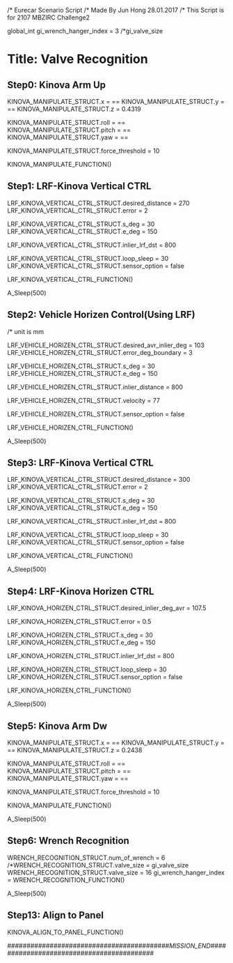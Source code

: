 /* Eurecar Scenario Script 
/* Made By Jun Hong 28.01.2017
/* This Script is for 2107 MBZIRC Challenge2

global_int gi_wrench_hanger_index = 3
/*gi_valve_size

# Title: Valve Recognition

## Step0: Kinova Arm Up

KINOVA_MANIPULATE_STRUCT.x = ==
KINOVA_MANIPULATE_STRUCT.y = ==
KINOVA_MANIPULATE_STRUCT.z = 0.4319

KINOVA_MANIPULATE_STRUCT.roll = ==
KINOVA_MANIPULATE_STRUCT.pitch = ==
KINOVA_MANIPULATE_STRUCT.yaw = ==

KINOVA_MANIPULATE_STRUCT.force_threshold = 10

KINOVA_MANIPULATE_FUNCTION()

## Step1: LRF-Kinova Vertical CTRL

LRF_KINOVA_VERTICAL_CTRL_STRUCT.desired_distance = 270
LRF_KINOVA_VERTICAL_CTRL_STRUCT.error = 2

LRF_KINOVA_VERTICAL_CTRL_STRUCT.s_deg = 30
LRF_KINOVA_VERTICAL_CTRL_STRUCT.e_deg = 150

LRF_KINOVA_VERTICAL_CTRL_STRUCT.inlier_lrf_dst = 800

LRF_KINOVA_VERTICAL_CTRL_STRUCT.loop_sleep = 30
LRF_KINOVA_VERTICAL_CTRL_STRUCT.sensor_option = false

LRF_KINOVA_VERTICAL_CTRL_FUNCTION()

A_Sleep(500)

## Step2: Vehicle Horizen Control(Using LRF)
/* unit is mm

LRF_VEHICLE_HORIZEN_CTRL_STRUCT.desired_avr_inlier_deg = 103
LRF_VEHICLE_HORIZEN_CTRL_STRUCT.error_deg_boundary = 3

LRF_VEHICLE_HORIZEN_CTRL_STRUCT.s_deg = 30
LRF_VEHICLE_HORIZEN_CTRL_STRUCT.e_deg = 150

LRF_VEHICLE_HORIZEN_CTRL_STRUCT.inlier_distance = 800


LRF_VEHICLE_HORIZEN_CTRL_STRUCT.velocity = 77

LRF_VEHICLE_HORIZEN_CTRL_STRUCT.sensor_option = false

LRF_VEHICLE_HORIZEN_CTRL_FUNCTION()

A_Sleep(500)
## Step3: LRF-Kinova Vertical CTRL

LRF_KINOVA_VERTICAL_CTRL_STRUCT.desired_distance = 300
LRF_KINOVA_VERTICAL_CTRL_STRUCT.error = 2

LRF_KINOVA_VERTICAL_CTRL_STRUCT.s_deg = 30
LRF_KINOVA_VERTICAL_CTRL_STRUCT.e_deg = 150

LRF_KINOVA_VERTICAL_CTRL_STRUCT.inlier_lrf_dst = 800

LRF_KINOVA_VERTICAL_CTRL_STRUCT.loop_sleep = 30
LRF_KINOVA_VERTICAL_CTRL_STRUCT.sensor_option = false

LRF_KINOVA_VERTICAL_CTRL_FUNCTION()

A_Sleep(500)

## Step4: LRF-Kinova Horizen CTRL
LRF_KINOVA_HORIZEN_CTRL_STRUCT.desired_inlier_deg_avr = 107.5

LRF_KINOVA_HORIZEN_CTRL_STRUCT.error = 0.5

LRF_KINOVA_HORIZEN_CTRL_STRUCT.s_deg = 30 
LRF_KINOVA_HORIZEN_CTRL_STRUCT.e_deg = 150

LRF_KINOVA_HORIZEN_CTRL_STRUCT.inlier_lrf_dst = 800

LRF_KINOVA_HORIZEN_CTRL_STRUCT.loop_sleep = 30 LRF_KINOVA_HORIZEN_CTRL_STRUCT.sensor_option = false

LRF_KINOVA_HORIZEN_CTRL_FUNCTION()

A_Sleep(500)

## Step5: Kinova Arm Dw

KINOVA_MANIPULATE_STRUCT.x = ==
KINOVA_MANIPULATE_STRUCT.y = ==
KINOVA_MANIPULATE_STRUCT.z = 0.2438

KINOVA_MANIPULATE_STRUCT.roll = ==
KINOVA_MANIPULATE_STRUCT.pitch = ==
KINOVA_MANIPULATE_STRUCT.yaw = ==

KINOVA_MANIPULATE_STRUCT.force_threshold = 10

KINOVA_MANIPULATE_FUNCTION()

A_Sleep(500)

## Step6: Wrench Recognition

WRENCH_RECOGNITION_STRUCT.num_of_wrench = 6
/*WRENCH_RECOGNITION_STRUCT.valve_size = gi_valve_size
WRENCH_RECOGNITION_STRUCT.valve_size = 16
gi_wrench_hanger_index = WRENCH_RECOGNITION_FUNCTION()

A_Sleep(500)

## Step13: Align to Panel

KINOVA_ALIGN_TO_PANEL_FUNCTION()

##########################################_MISSION_END_##########################################

